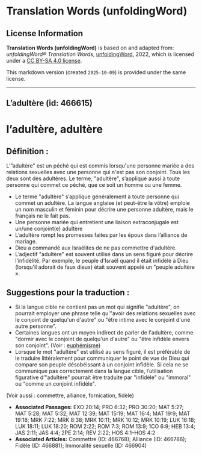 # Translation Words (unfoldingWord)

## License Information

**Translation Words (unfoldingWord)** is based on and adapted from: _unfoldingWord® Translation Words_, [unfoldingWord](https://unfoldingword.org/utw), 2022, which is licensed under a [CC BY-SA 4.0 license](https://creativecommons.org/licenses/by-sa/4.0/legalcode.en).

This markdown version (created `2025-10-09`) is provided under the same license.



--------------------------------

## L’adultère (id: 466615)

l’adultère, adultère
====================

Définition :
------------

L’”adultère" est un péché qui est commis lorsqu'une personne mariée a des relations sexuelles avec une personne qui n'est pas son conjoint. Tous les deux sont des adultères. Le terme, "adultère", s’applique aussi à toute personne qui commet ce péché, que ce soit un homme ou une femme.

* Le terme "adultère" s’applique généralement à toute personne qui commet un adultère. La langue anglaise (et peut\-être la vôtre) emploie un nom masculin et féminin pour décrire une personne adultère, mais le français ne le fait pas.
* Une personne mariée qui entretient une liaison extraconjugale est un/une conjoint(e) adultère
* L’adultère rompt les promesses faites par les époux dans l’alliance de mariage.
* Dieu a commandé aux Israélites de ne pas commettre d'adultère.
* L’adjectif "adultère" est souvent utilisé dans un sens figuré pour décrire l’infidélité. Par exemple, le peuple d'Israël quand il était infidèle à Dieu (lorsqu'il adorait de faux dieux) était souvent appelé un "peuple adultère ».

Suggestions pour la traduction :
--------------------------------

* Si la langue cible ne contient pas un mot qui signifie "adultère", on pourrait employer une phrase telle qu'"avoir des relations sexuelles avec le conjoint de quelqu'un d'autre" ou "être intime avec le conjoint d'une autre personne".
* Certaines langues ont un moyen indirect de parler de l'adultère, comme "dormir avec le conjoint de quelqu'un d'autre" ou "être infidèle envers son conjoint". (Voir : [euphémisme](rc://en/ta/man/translate/figs-euphemism))
* Lorsque le mot "adultère" est utilisé au sens figuré, il est préférable de le traduire littéralement pour communiquer le point de vue de Dieu qui compare son peuple désobéissant à un conjoint infidèle. Si cela ne se communique pas correctement dans la langue cible, l’utilisation figurative d’"adultère" pourrait être traduite par "infidèle" ou "immoral" ou "comme un conjoint infidèle".

(Voir aussi : commettre, alliance, fornication, fidèle)

* **Associated Passages:** EXO 20:14; PRO 6:32; PRO 30:20; MAT 5:27; MAT 5:28; MAT 5:32; MAT 12:39; MAT 15:19; MAT 16:4; MAT 19:9; MAT 19:18; MRK 7:22; MRK 8:38; MRK 10:11; MRK 10:12; MRK 10:19; LUK 16:18; LUK 18:11; LUK 18:20; ROM 2:22; ROM 7:3; ROM 13:9; 1CO 6:9; HEB 13:4; JAS 2:11; JAS 4:4; 2PE 2:14; REV 2:22; HOS 4:1–HOS 4:2
* **Associated Articles:** Commettre  (ID: 466768); Alliance (ID: 466786); Fidèle (ID: 466881); Immoralité sexuelle (ID: 466904)

